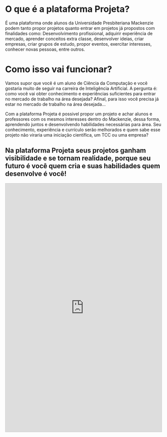 # O que é a plataforma Projeta?

É uma plataforma onde alunos da Universidade Presbiteriana Mackenzie podem tanto propor projetos quanto entrar em projetos já propostos com finalidades como: Desenvolvimento profissional, adquirir experiência de mercado, aprender conceitos extra classe, desenvolver ideias, criar empresas, criar grupos de estudo, propor eventos, exercitar interesses, conhecer novas pessoas, entre outros.

# Como isso vai funcionar?

Vamos supor que você é um aluno de Ciência da Computação e você gostaria muito de seguir na carreira de Inteligência Artificial. A pergunta é: como você vai obter conhecimento e experiências suficientes para entrar no mercado de trabalho na área desejada? Afinal, para isso você precisa já estar no mercado de trabalho na área desejada... 

Com a plataforma Projeta é possivel propor um projeto e achar alunos e professores com os mesmos interesses dentro do Mackenzie, dessa forma, aprendendo juntos e desenvolvendo habilidades necessárias para área. Seu conhecimento, experiência e currículo serão melhorados e quem sabe esse projeto não viraria uma iniciação científica, um TCC ou uma empresa?

## Na plataforma Projeta seus projetos ganham visibilidade e se tornam realidade, porque seu futuro é você quem cria e suas habilidades quem desenvolve é você!

<iframe class="airtable-embed" src="https://airtable.com/embed/shr7teQ0YSdOG05JV?backgroundColor=teal" frameborder="0" onmousewheel="" width="100%" height="800" style="background: transparent; border: 1px solid #ccc;"></iframe>
